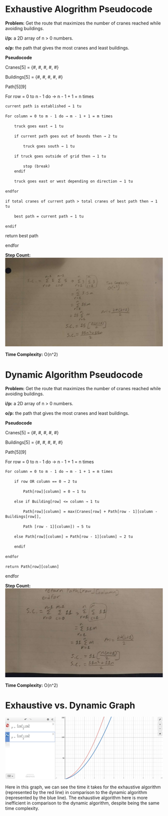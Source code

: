 # Exhaustive Alogrithm Pseudocode 
**Problem:** Get the route that maximizes the number of cranes reached while avoiding buildings.

**i/p:** a 2D array  of n > 0 numbers. 

**o/p:** the path that gives the most cranes and least buildings.


**Pseudocode**

Cranes[5] = {#, #, #, #, #}

Buildings[5] = {#, #, #, #, #}

Path[5][9]

For row = 0 to n - 1 do → n - 1 + 1 = n times

    current path is established → 1 tu

    For column = 0 to m - 1 do → m - 1 + 1 = m times
        
        truck goes east → 1 tu

        if current path goes out of bounds then → 2 tu
            
            truck goes south → 1 tu

        if truck goes outside of grid then → 1 tu

            stop (break) 
        endif

        truck goes east or west depending on direction → 1 tu
    
    endfor

    if total cranes of current path > total cranes of best path then → 1 tu

        best path = current path → 1 tu
    
    endif 

return best path

endfor

**Step Count:** 
![Exhaustive Algorithm Step Count](images/ExhaustiveAlgorithmStepCount.resized.jpg)

**Time Complexity:** O(n^2)

# Dynamic Algorithm Pseudocode 

**Problem:** Get the route that maximizes the number of cranes reached while avoiding buildings.

**i/p:** a 2D array  of n > 0 numbers. 

**o/p:** the path that gives the most cranes and least buildings.

**Pseudocode**

Cranes[5] = {#, #, #, #, #}

Buildings[5] = {#, #, #, #, #}

Path[5][9]

For row = 0 to n - 1 do → n - 1 + 1 = n times

    For column = 0 to m - 1 do → m - 1 + 1 = m times

        if row OR column == 0 → 2 tu

            Path[row][column] = 0 → 1 tu

        else if Building[row] <= column → 1 tu

            Path[row][column] = max(Cranes[row] + Path[row - 1][column - Buildings[row]],

            Path [row - 1][column]) → 5 tu

        else Path[row][column] = Path[row - 1][column] → 2 tu

        endif

    endfor

    return Path[row][column]

endfor

**Step Count:** 
![Dynamic Algorithm Step Count](images/DynamicAlgorithmStepCount.resized.jpg)

**Time Complexity:** O(n^2)

# Exhaustive vs. Dynamic Graph

![Exhaustive Vs Dynamic Graph](images/ExhaustiveVsDynamic.png)

Here in this graph, we can see the time it takes for the exhaustive algorithm (represented by the red line) in comparison to the dynamic algorithm (represented by the blue line). The exhaustive algorithm here is more inefficient in comparison to the dynamic algorithm, despite being the same time complexity.